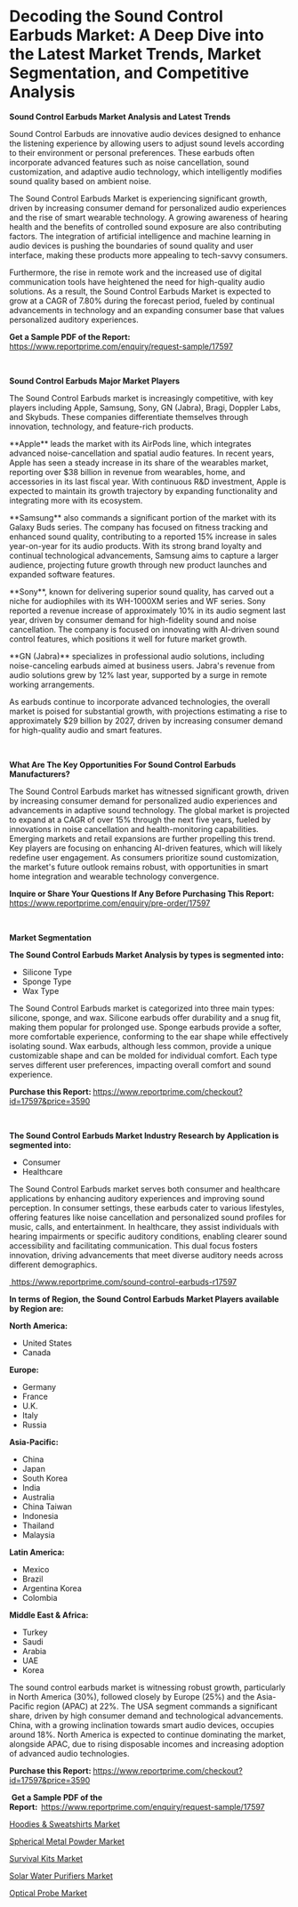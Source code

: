<p><h1>Decoding the Sound Control Earbuds Market: A Deep Dive into the Latest Market Trends, Market Segmentation, and Competitive Analysis</h1></p><p><strong>Sound Control Earbuds Market Analysis and Latest Trends</strong></p>
<p><p>Sound Control Earbuds are innovative audio devices designed to enhance the listening experience by allowing users to adjust sound levels according to their environment or personal preferences. These earbuds often incorporate advanced features such as noise cancellation, sound customization, and adaptive audio technology, which intelligently modifies sound quality based on ambient noise.</p><p>The Sound Control Earbuds Market is experiencing significant growth, driven by increasing consumer demand for personalized audio experiences and the rise of smart wearable technology. A growing awareness of hearing health and the benefits of controlled sound exposure are also contributing factors. The integration of artificial intelligence and machine learning in audio devices is pushing the boundaries of sound quality and user interface, making these products more appealing to tech-savvy consumers.</p><p>Furthermore, the rise in remote work and the increased use of digital communication tools have heightened the need for high-quality audio solutions. As a result, the Sound Control Earbuds Market is expected to grow at a CAGR of 7.80% during the forecast period, fueled by continual advancements in technology and an expanding consumer base that values personalized auditory experiences.</p></p>
<p><strong>Get a Sample PDF of the Report:&nbsp;</strong> <a href="https://www.reportprime.com/enquiry/request-sample/17597?utm_campaign=1119&utm_medium=2&utm_source=Github&utm_content=ia&utm_term=19112024&utm_id=sound-control-earbuds">https://www.reportprime.com/enquiry/request-sample/17597</a></p>
<p>&nbsp;</p>
<p><strong>Sound Control Earbuds Major Market Players</strong></p>
<p><p>The Sound Control Earbuds market is increasingly competitive, with key players including Apple, Samsung, Sony, GN (Jabra), Bragi, Doppler Labs, and Skybuds. These companies differentiate themselves through innovation, technology, and feature-rich products.</p><p>**Apple** leads the market with its AirPods line, which integrates advanced noise-cancellation and spatial audio features. In recent years, Apple has seen a steady increase in its share of the wearables market, reporting over $38 billion in revenue from wearables, home, and accessories in its last fiscal year. With continuous R&D investment, Apple is expected to maintain its growth trajectory by expanding functionality and integrating more with its ecosystem.</p><p>**Samsung** also commands a significant portion of the market with its Galaxy Buds series. The company has focused on fitness tracking and enhanced sound quality, contributing to a reported 15% increase in sales year-on-year for its audio products. With its strong brand loyalty and continual technological advancements, Samsung aims to capture a larger audience, projecting future growth through new product launches and expanded software features.</p><p>**Sony**, known for delivering superior sound quality, has carved out a niche for audiophiles with its WH-1000XM series and WF series. Sony reported a revenue increase of approximately 10% in its audio segment last year, driven by consumer demand for high-fidelity sound and noise cancellation. The company is focused on innovating with AI-driven sound control features, which positions it well for future market growth.</p><p>**GN (Jabra)** specializes in professional audio solutions, including noise-canceling earbuds aimed at business users. Jabra's revenue from audio solutions grew by 12% last year, supported by a surge in remote working arrangements.</p><p>As earbuds continue to incorporate advanced technologies, the overall market is poised for substantial growth, with projections estimating a rise to approximately $29 billion by 2027, driven by increasing consumer demand for high-quality audio and smart features.</p></p>
<p>&nbsp;</p>
<p><strong>What Are The Key Opportunities For Sound Control Earbuds Manufacturers?</strong></p>
<p><p>The Sound Control Earbuds market has witnessed significant growth, driven by increasing consumer demand for personalized audio experiences and advancements in adaptive sound technology. The global market is projected to expand at a CAGR of over 15% through the next five years, fueled by innovations in noise cancellation and health-monitoring capabilities. Emerging markets and retail expansions are further propelling this trend. Key players are focusing on enhancing AI-driven features, which will likely redefine user engagement. As consumers prioritize sound customization, the market's future outlook remains robust, with opportunities in smart home integration and wearable technology convergence.</p></p>
<p><strong>Inquire or Share Your Questions If Any Before Purchasing This Report:</strong> <a href="https://www.reportprime.com/enquiry/pre-order/17597?utm_campaign=1119&utm_medium=2&utm_source=Github&utm_content=ia&utm_term=19112024&utm_id=sound-control-earbuds">https://www.reportprime.com/enquiry/pre-order/17597</a></p>
<p>&nbsp;</p>
<p><strong>Market Segmentation</strong></p>
<p><strong>The Sound Control Earbuds Market Analysis by types is segmented into:</strong></p>
<p><ul><li>Silicone Type</li><li>Sponge Type</li><li>Wax Type</li></ul></p>
<p><p>The Sound Control Earbuds market is categorized into three main types: silicone, sponge, and wax. Silicone earbuds offer durability and a snug fit, making them popular for prolonged use. Sponge earbuds provide a softer, more comfortable experience, conforming to the ear shape while effectively isolating sound. Wax earbuds, although less common, provide a unique customizable shape and can be molded for individual comfort. Each type serves different user preferences, impacting overall comfort and sound experience.</p></p>
<p><strong>Purchase this Report:&nbsp;</strong><a href="https://www.reportprime.com/checkout?id=17597&price=3590&utm_campaign=1119&utm_medium=2&utm_source=Github&utm_content=ia&utm_term=19112024&utm_id=sound-control-earbuds">https://www.reportprime.com/checkout?id=17597&price=3590</a></p>
<p>&nbsp;</p>
<p><strong>The Sound Control Earbuds Market Industry Research by Application is segmented into:</strong></p>
<p><ul><li>Consumer</li><li>Healthcare</li></ul></p>
<p><p>The Sound Control Earbuds market serves both consumer and healthcare applications by enhancing auditory experiences and improving sound perception. In consumer settings, these earbuds cater to various lifestyles, offering features like noise cancellation and personalized sound profiles for music, calls, and entertainment. In healthcare, they assist individuals with hearing impairments or specific auditory conditions, enabling clearer sound accessibility and facilitating communication. This dual focus fosters innovation, driving advancements that meet diverse auditory needs across different demographics.</p></p>
<p><a href="https://www.reportprime.com/sound-control-earbuds-r17597?utm_campaign=1119&utm_medium=2&utm_source=Github&utm_content=ia&utm_term=19112024&utm_id=sound-control-earbuds">&nbsp;https://www.reportprime.com/sound-control-earbuds-r17597</a></p>
<p><strong>In terms of Region, the Sound Control Earbuds Market Players available by Region are:</strong></p>
<p>
    <p> <strong> North America: </strong>
        <ul>
            <li>United States</li>
            <li>Canada</li>
        </ul>
        </p> 
    <p> <strong> Europe: </strong>
        <ul>
            <li>Germany</li>
            <li>France</li>
            <li>U.K.</li>
            <li>Italy</li>
            <li>Russia</li>
        </ul>
        </p> 
    <p> <strong> Asia-Pacific: </strong>
        <ul>
            <li>China</li>
            <li>Japan</li>
            <li>South Korea</li>
            <li>India</li>
            <li>Australia</li>
            <li>China Taiwan</li>
            <li>Indonesia</li>
            <li>Thailand</li>
            <li>Malaysia</li>
        </ul>
        </p> 
    <p> <strong> Latin America: </strong>
        <ul>
            <li>Mexico</li>
            <li>Brazil</li>
            <li>Argentina Korea</li>
            <li>Colombia</li>
        </ul>
        </p> 
    <p> <strong> Middle East & Africa: </strong>
        <ul>
            <li>Turkey</li>
            <li>Saudi</li>
            <li>Arabia</li>
            <li>UAE</li>
            <li>Korea</li>
        </ul>
    </p>
    </p>
<p><p>The sound control earbuds market is witnessing robust growth, particularly in North America (30%), followed closely by Europe (25%) and the Asia-Pacific region (APAC) at 22%. The USA segment commands a significant share, driven by high consumer demand and technological advancements. China, with a growing inclination towards smart audio devices, occupies around 18%. North America is expected to continue dominating the market, alongside APAC, due to rising disposable incomes and increasing adoption of advanced audio technologies.</p></p>
<p><strong>Purchase this Report: </strong><a href="https://www.reportprime.com/checkout?id=17597&price=3590&utm_campaign=1119&utm_medium=2&utm_source=Github&utm_content=ia&utm_term=19112024&utm_id=sound-control-earbuds">https://www.reportprime.com/checkout?id=17597&price=3590</a></p>
<p>&nbsp;<strong>Get a Sample PDF of the Report:&nbsp;&nbsp;</strong><a href="https://www.reportprime.com/enquiry/request-sample/17597?utm_campaign=1119&utm_medium=2&utm_source=Github&utm_content=ia&utm_term=19112024&utm_id=sound-control-earbuds">https://www.reportprime.com/enquiry/request-sample/17597</a></p>
<p><strong></strong></p>
<p><p><a href="https://www.linkedin.com/pulse/exploring-hoodies-sweatshirts-market-dynamics-revenue-ddfie?utm_campaign=1119&utm_medium=2&utm_source=Github&utm_content=ia&utm_term=19112024&utm_id=sound-control-earbuds">Hoodies & Sweatshirts Market</a></p><p><a href="https://issuu.com/reportprime-2/docs/spherical-metal-powder-market-size-_90861c22a30e82?utm_campaign=1119&utm_medium=2&utm_source=Github&utm_content=ia&utm_term=19112024&utm_id=sound-control-earbuds">Spherical Metal Powder Market</a></p><p><a href="https://www.linkedin.com/pulse/mapping-survival-kits-market-trends-challenges-breakthroughs-j0qge?utm_campaign=1119&utm_medium=2&utm_source=Github&utm_content=ia&utm_term=19112024&utm_id=sound-control-earbuds">Survival Kits Market</a></p><p><a href="https://github.com/JakirUddin651/Market-Research-Report-List-1/blob/main/solar-water-purifiers-market.md?utm_campaign=1119&utm_medium=2&utm_source=Github&utm_content=ia&utm_term=19112024&utm_id=sound-control-earbuds">Solar Water Purifiers Market</a></p><p><a href="https://issuu.com/reportprime-2/docs/optical-probe-market-size-2030.pptx_2ced29ea01ea01?utm_campaign=1119&utm_medium=2&utm_source=Github&utm_content=ia&utm_term=19112024&utm_id=sound-control-earbuds">Optical Probe Market</a></p></p>